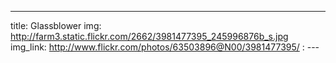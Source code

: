 ---
title: Glassblower 
img: http://farm3.static.flickr.com/2662/3981477395_245996876b_s.jpg 
img_link: http://www.flickr.com/photos/63503896@N00/3981477395/ 
: --- 
